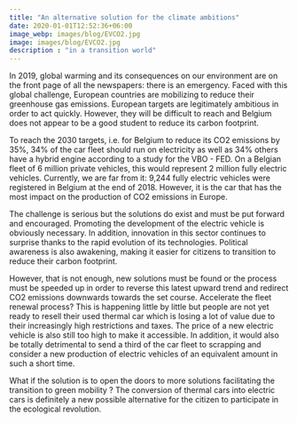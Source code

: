 ```yaml
---
title: "An alternative solution for the climate ambitions"
date: 2020-01-01T12:52:36+06:00
image_webp: images/blog/EVCO2.jpg
image: images/blog/EVCO2.jpg
description : "in a transition world"
---
```


In 2019, global warming and its consequences on our environment are on the front page of all the newspapers: there is an emergency. Faced with this global challenge, European countries are mobilizing to reduce their greenhouse gas emissions. European targets are legitimately ambitious in order to act quickly. However, they will be difficult to reach and Belgium does not appear to be a good student to reduce its carbon footprint.
 
To reach the 2030 targets, i.e. for Belgium to reduce its CO2 emissions by 35%, 34% of the car fleet should run on electricity as well as 34% others have a hybrid engine according to a study for the VBO - FED.
On a Belgian fleet of 6 million private vehicles, this would represent 2 million fully electric vehicles. Currently, we are far from it: 9,244 fully electric vehicles were registered in Belgium at the end of 2018.
However, it is the car that has the most impact on the production of CO2 emissions in Europe.

The challenge is serious but the solutions do exist and must be put forward and encouraged. Promoting the development of the electric vehicle is obviously necessary. In addition, innovation in this sector continues to surprise thanks to the rapid evolution of its technologies. Political awareness is also awakening, making it easier for citizens to transition to reduce their carbon footprint.
 
However, that is not enough, new solutions must be found or the process must be speeded up in order to reverse this latest upward trend and redirect CO2 emissions downwards towards the set course.
Accelerate the fleet renewal process?
This is happening little by little but people are not yet ready to resell their used thermal car which is losing a lot of value due to their increasingly high restrictions and taxes. The price of a new electric vehicle is also still too high to make it accessible. In addition, it would also be totally detrimental to send a third of the car fleet to scrapping and consider a new production of electric vehicles of an equivalent amount in such a short time.
 
What if the solution is to open the doors to more solutions facilitating the transition to green mobility ?
The conversion of thermal cars into electric cars is definitely a new possible alternative for the citizen to participate in the ecological revolution. 
